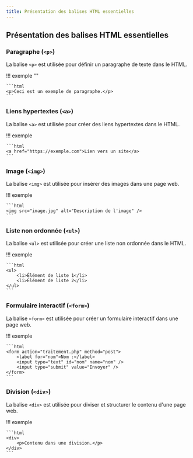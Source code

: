 ```yaml
---
title: Présentation des balises HTML essentielles
---
```


## Présentation des balises HTML essentielles

### Paragraphe (`<p>`)

La balise `<p>` est utilisée pour définir un paragraphe de texte dans le HTML.

!!! exemple ""

    ```html
    <p>Ceci est un exemple de paragraphe.</p>
    ```

### Liens hypertextes (`<a>`)

La balise `<a>` est utilisée pour créer des liens hypertextes dans le HTML.

!!! exemple

    ```html
    <a href="https://exemple.com">Lien vers un site</a>
    ```

### Image (`<img>`)

La balise `<img>` est utilisée pour insérer des images dans une page web.

!!! exemple

    ```html
    <img src="image.jpg" alt="Description de l'image" />
    ```

### Liste non ordonnée (`<ul>`)

La balise `<ul>` est utilisée pour créer une liste non ordonnée dans le HTML.

!!! exemple

    ```html
    <ul>
        <li>Élément de liste 1</li>
        <li>Élément de liste 2</li>
    </ul>
    ```

### Formulaire interactif (`<form>`)

La balise `<form>` est utilisée pour créer un formulaire interactif dans une page web.

!!! exemple

    ```html
    <form action="traitement.php" method="post">
        <label for="nom">Nom :</label>
        <input type="text" id="nom" name="nom" />
        <input type="submit" value="Envoyer" />
    </form>
    ```

### Division (`<div>`)

La balise `<div>` est utilisée pour diviser et structurer le contenu d'une page web.

!!! exemple

    ```html
    <div>
        <p>Contenu dans une division.</p>
    </div>
    ```
